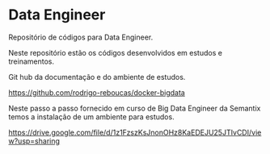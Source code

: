 # Data Engineer

Repositório de códigos para Data Engineer.

Neste repositório estão os códigos desenvolvidos em estudos e treinamentos.

Git hub da documentação e do ambiente de estudos.

https://github.com/rodrigo-reboucas/docker-bigdata

Neste passo a passo fornecido em curso de Big Data Engineer da Semantix temos a instalação de um ambiente para estudos.

https://drive.google.com/file/d/1z1FzszKsJnonOHz8KaEDEJU25JTIvCDI/view?usp=sharing
